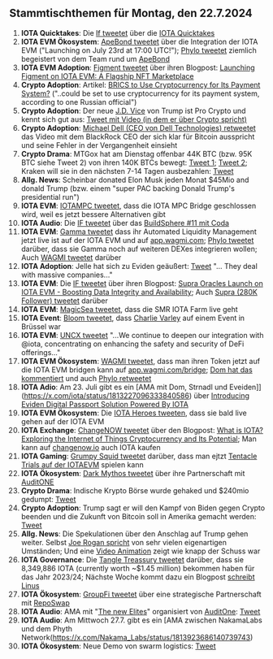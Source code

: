 ## Stammtischthemen für Montag, den 22.7.2024

1. **IOTA Quicktakes**: Die [If tweetet](https://x.com/iota/status/1812819450980123057) über die [IOTA Quicktakes]()
2. **IOTA EVM Ökosystem**: [ApeBond tweetet](https://x.com/ApeBond/status/1812849683825385727) über die Integration der IOTA EVM ("Launching on July 23rd at 17:00 UTC!"); [Phylo tweetet](https://x.com/PhyloIota/status/1813018353113673755) ziemlich begeistert von dem Team rund um [ApeBond](https://x.com/ApeBond)
3. **IOTA EVM Adoption**: [Figment tweetet](https://x.com/figment_nfts/status/1812877763386241225) über ihren Blogpost: [Launching Figment on IOTA EVM: A Flagship NFT Marketplace](https://medium.com/@figmentmint/launching-figment-on-iota-evm-a-flagship-nft-marketplace-d0f714395692)
4. **Crypto Adoption**: Artikel: [BRICS to Use Cryptocurrency for Its Payment System?](https://watcher.guru/news/brics-to-use-cryptocurrency-for-its-payment-system) ("..could be set to use cryptocurrency for its payment system, according to one Russian official")
5. **Crypto Adoption**: Der neue [J.D. Vice](https://x.com/JDVance1) von Trump ist Pro Crypto und kennt sich gut aus: [Tweet mit Video (in dem er über Crypto spricht)](https://x.com/digitalassetbuy/status/1812969196781003088)
6. **Crypto Adoption**: [Michael Dell (CEO von Dell Technologies) retweetet](https://x.com/MichaelDell/status/1812895900068442621) das Video mit dem BlackRock CEO der sich klar für Bitcoin ausspricht und seine Fehler in der Vergangenheit einsieht
7. **Crypto Drama**: MTGox hat am Dienstag offenbar 44K BTC (bzw. 95K BTC siehe Tweet 2) von ihren 140K BTCs bewegt: [Tweet 1](https://x.com/lookonchain/status/1813103427863650726); [Tweet 2](https://x.com/BitcoinMagazine/status/1813128308747272580); Kraken will sie in den nächsten 7-14 Tagen ausbezahlen: [Tweet](https://x.com/News_Of_Alpha/status/1813167748115292467)
8. **Allg. News**: Scheinbar donated Elon Musk jeden Monat $45Mio and donald Trump (bzw. einem "super PAC backing Donald Trump's presidential run")
9. **IOTA EVM**: [IOTAMPC tweetet](https://x.com/iotampc/status/1813113723126751344), dass die IOTA MPC Bridge geschlossen wird, weil es jetzt bessere Alternativen gibt
10. **IOTA Audio**: Die [IF tweetet](https://x.com/iota/status/1811717142703706445) über das [BuildSphere #11 mit Coda](https://x.com/iota/status/1813211996810018962)
11. **IOTA EVM**: [Gamma tweetet](https://x.com/GammaStrategies/status/1813156545380950119) dass ihr Automated Liquidity Management jetzt live ist auf der IOTA EVM und auf [app.wagmi.com]([https://linktr.ee/realwagmi](https://app.gamma.xyz/dashboard/wagmi/iotaevm)); [Phylo tweetet](https://x.com/PhyloIota/status/1813182699521421388) darüber, dass sie Gamma noch auf weiteren DEXes integrieren wollen; Auch [WAGMI tweetet](https://x.com/PopsicleFinance/status/1813183113159151670) darüber
12. **IOTA Adoption**: Jelle hat sich zu Eviden geäußert: [Tweet](https://x.com/Vrom14286662/status/1813180799308505342) "... They deal with massive companies..."
13. **IOTA EVM**: Die [IF tweetet](https://x.com/iota/status/1813196897743487203) über ihren Blogpost: [Supra Oracles Launch on IOTA EVM - Boosting Data Integrity and Availability](https://blog.iota.org/supra-oracles-iota-evm/); Auch [Supra (280K Follower) tweetet](https://x.com/SUPRA_Labs/status/1813247993128317255) darüber
14. **IOTA EVM**: [MagicSea tweetet](https://x.com/MagicSeaDEX/status/1813321103835631858), dass die SMR IOTA Farm live geht
15. **IOTA Event**: [Bloom tweetet](https://x.com/bloomwalletio/status/1813227754521043151), dass [Charlie Varley](https://x.com/c_varley) auf einem Event in Brüssel war
16. **IOTA EVM**: [UNCX tweetet](https://x.com/UNCX_token/status/1813221610251268182) "...We continue to deepen our integration with @iota, concentrating on enhancing the safety and security of DeFi offerings..."
17. **IOTA EVM Ökosystem**: [WAGMI tweetet](https://x.com/PopsicleFinance/status/1813541508991143980), dass man ihren Token jetzt auf die IOTA EVM bridgen kann auf [app.wagmi.com/bridge](https://app.wagmi.com/bridge); [Dom hat das kommentiert](https://x.com/DomSchiener/status/1813545607484801446) und auch [Phylo retweetet](https://x.com/PhyloIota/status/1813542520808521777)
18. **IOTA Adio**: Am 23. Juli gibt es ein [AMA mit Dom, Strnadl und Eveiden]](https://x.com/iota/status/1813227096333840586) über [Introducing Eviden Digital Passport Solution Powered By IOTA](https://blog.iota.org/eviden-digital-passport-iota/)
19. **IOTA EVM Ökosystem**: Die [IOTA Heroes tweeten](https://x.com/IotaHeroes/status/1813526204462375134), dass sie bald live gehen auf der IOTA EVM
20. **IOTA Exchange**: [ChangeNOW tweetet](https://x.com/ChangeNOW_io/status/1813657471988244777) über den Blogpost: [What is IOTA? Exploring the Internet of Things Cryptocurrency and Its Potential](https://changenow.io/blog/what-is-iota-exploring-the-internet-of-things-cryptocurrency-and-its-potential); Man kann auf [changenow.io](https://changenow.io/buy?from=usd&to=iota&utm_content=what_is_iota_july_2024) auch IOTA kaufen
21. **IOTA Gaming**: [Grumpy Squid tweetet](https://x.com/Grumpy__Squid/status/1813707314731610408) darüber, dass man ejtzt [Tentacle Trials auf der IOTAEVM](https://www.grumpysquid.com/TTink) spielen kann
22. **IOTA Ökosystem**: [Dark Mythos tweetet](https://x.com/DarkMythosIOTA/status/1813596125611573720) über ihre Partnerschaft mit [AuditONE](https://x.com/auditone_dao)
23. **Crypto Drama**: Indische Krypto Börse wurde gehaked und $240mio gedumpt: [Tweet](https://x.com/bitcoin2go/status/1813839356467253527)
24. **Crypto Adoption**: Trump sagt er will den Kampf von Biden gegen Crypto beenden und die Zukunft von Bitcoin soll in Amerika gemacht werden: [Tweet](https://x.com/BTC_Archive/status/1813689094536618472)
25. **Allg. News**: Die Spekulationen über den Anschlag auf Trump gehen weiter. Selbst [Joe Rogan spricht](https://x.com/TheChiefNerd/status/1813628723104739571) von sehr vielen eigenartigen Umständen; Und eine [Video Animation](https://x.com/ianbremmer/status/1813335366574940550) zeigt wie knapp der Schuss war
26. **IOTA Governance**: Die [Tangle Treassury tweetet](https://x.com/TangleTreasury/status/1813865114568966555) darüber, dass sie 8,349,886 IOTA (currently worth ~$1.45 million) bekommen haben für das Jahr 2023/24; Nächste Woche kommt dazu ein Blogpost [schreibt Linus](https://x.com/LinusNaumann/status/1813866374290452523)
27. **IOTA Ökosystem**: [GroupFi tweetet](https://x.com/groupfi_ai/status/1813837168357290364) über eine strategische Partnerschaft mit [RepoSwap](https://x.com/reposwap)
28. **IOTA Audio**: AMA mit "[The new Elites](https://x.com/TheNewElites_)" organisiert von [AuditOne](https://x.com/auditone_dao): [Tweet](https://x.com/auditone_dao/status/1813891325948842177)
29. **IOTA Audio**: Am Mittwoch 27.7. gibt es ein [AMA zwischen NakamaLabs und dem Phyth Network(https://x.com/Nakama_Labs/status/1813923686140739743)
30. **IOTA Ökosystem**: Neue Demo von swarm logistics: [Tweet](https://x.com/SwarmLogistics/status/1813905456261156971)


